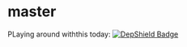 # master

PLaying around withthis today:
[![DepShield Badge](https://depshield.sonatype.org/badges/SeronSecurity/repository/depshield.svg)](https://depshield.github.io)
